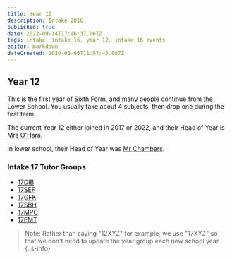 ```yaml
---
title: Year 12
description: Intake 2016
published: true
date: 2022-09-14T17:46:37.067Z
tags: intake, intake 16, year 12, intake 16 events
editor: markdown
dateCreated: 2020-06-06T11:57:45.087Z
---
```


## Year 12
This is the first year of Sixth Form, and many people continue from the Lower School. You usually take about 4 subjects, then drop one during the first term.

The current Year 12 either joined in 2017 or 2022, and their Head of Year is [Mrs O'Hara](/teachers/mrs-o-hara).

In lower school, their Head of Year was [Mr Chambers](/teachers/mr-chambers).

### Intake 17 Tutor Groups
- [17DIB](/students/intake17/dib)
- [17SEF](/students/intake17/sef)
- [17GFK](/students/intake17/gfk)
- [17SBH](/students/intake17/sbh)
- [17MPC](/students/intake17/mpc)
- [17EMT](/students/intake17/emt)

> Note:  Rather than saying "12XYZ" for example, we use "17XYZ" so that we don't need to update the year group each new school year
{.is-info}